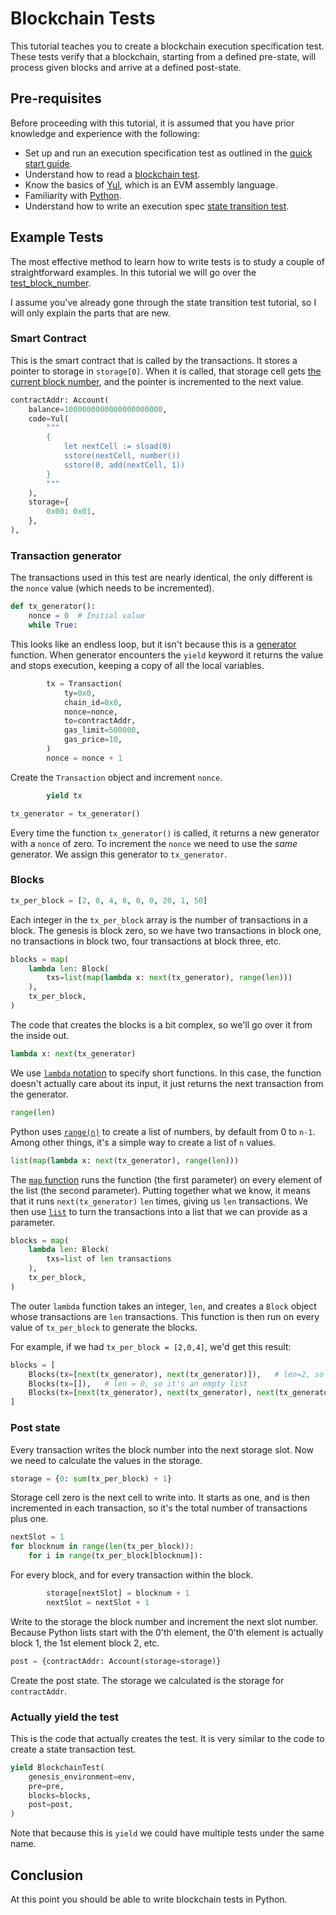 # Blockchain Tests

This tutorial teaches you to create a blockchain execution specification test. These tests verify that a blockchain, starting from a defined pre-state, will process given blocks and arrive at a defined post-state.

## Pre-requisites

Before proceeding with this tutorial, it is assumed that you have prior knowledge and experience with the following:

- Set up and run an execution specification test as outlined in the [quick start guide](../getting_started/01_quick_start.md).
- Understand how to read a [blockchain test](https://ethereum-tests.readthedocs.io/en/latest/test_filler/blockchain_filler.html).
- Know the basics of [Yul](https://docs.soliditylang.org/en/latest/yul.html), which is an EVM assembly language.
- Familiarity with [Python](https://docs.python.org/3/tutorial/).
- Understand how to write an execution spec [state transition test](./01_state_transition.md).

## Example Tests

The most effective method to learn how to write tests is to study a couple of straightforward examples. In this tutorial we will go over the [test_block_number](../../fillers/example/block_example.py#L19).

I assume you've already gone through the state transition test tutorial, so I will only explain the parts that are new.

### Smart Contract

This is the smart contract that is called by the transactions. It stores a pointer to storage in `storage[0]`. When it is called, that storage cell gets [the current block number](https://www.evm.codes/#43?fork=merge), and the pointer is incremented to the next value.


```python
contractAddr: Account(
    balance=1000000000000000000000,
    code=Yul(
        """
        {
            let nextCell := sload(0)
            sstore(nextCell, number())
            sstore(0, add(nextCell, 1))
        }
        """
    ),
    storage={
        0x00: 0x01,
    },
),
```




### Transaction generator

The transactions used in this test are nearly identical, the only different is the `nonce` value (which needs to be incremented). 

```python
def tx_generator():
    nonce = 0  # Initial value
    while True:
```

This looks like an endless loop, but it isn't because this is a [generator](https://wiki.python.org/moin/Generators) function. When generator encounters the `yield` keyword it returns the value and stops execution, keeping a copy of all the local variables.

```python
        tx = Transaction(
            ty=0x0,
            chain_id=0x0,
            nonce=nonce,
            to=contractAddr,
            gas_limit=500000,
            gas_price=10,
        )
        nonce = nonce + 1
```

Create the `Transaction` object and increment `nonce`.

```python
        yield tx

tx_generator = tx_generator()
```

Every time the function `tx_generator()` is called, it returns a new generator with a `nonce` of zero. To increment the `nonce` we need to use the *same* generator. We assign this generator to `tx_generator`.



### Blocks

```python
tx_per_block = [2, 0, 4, 8, 0, 0, 20, 1, 50]
```

Each integer in the `tx_per_block` array is the number of transactions in a block. The genesis is block zero, so we have two transactions in block one, no transactions in block two, four transactions at block three, etc.

```python
blocks = map(
    lambda len: Block(
        txs=list(map(lambda x: next(tx_generator), range(len)))
    ),
    tx_per_block,
)
```

The code that creates the blocks is a bit complex, so we'll go over it from the inside out.

```python
lambda x: next(tx_generator)
```

We use [`lambda` notation](https://www.w3schools.com/python/python_lambda.asp) to specify short functions. In this case, the function doesn't actually care about its input, it just returns the next transaction from the generator.

```python
range(len)
```

Python uses [`range(n)`](https://www.w3schools.com/python/ref_func_range.asp) to create a list of numbers, by default from 0 to `n-1`. Among other things, it's a simple way to create a list of `n` values.

```python
list(map(lambda x: next(tx_generator), range(len)))
```

The [`map` function](https://www.w3schools.com/python/ref_func_map.asp) runs the function (the first parameter) on every element of the list (the second parameter). Putting together what we know, it means that it runs `next(tx_generator)` `len` times, giving us `len` transactions. We then use [`list`](https://www.w3schools.com/python/python_lists.asp) to turn the transactions into a list that we can provide as a parameter.

```python
blocks = map(
    lambda len: Block(
        txs=list of len transactions
    ),
    tx_per_block,
)
```

The outer `lambda` function takes an integer, `len`, and creates a `Block` object whose transactions are `len` transactions. This function is then run on every value of `tx_per_block` to generate the blocks.

For example, if we had `tx_per_block = [2,0,4]`, we'd get this result:

```python
blocks = [
    Blocks(tx=[next(tx_generator), next(tx_generator)]),   # len=2, so two transactions
    Blocks(tx=[]),   # len = 0, so it's an empty list
    Blocks(tx=[next(tx_generator), next(tx_generator), next(tx_generator), next(tx_generator)])        
]
```

### Post state

Every transaction writes the block number into the next storage slot. Now we need to calculate the values in the storage.

```python
storage = {0: sum(tx_per_block) + 1}
```

Storage cell zero is the next cell to write into. It starts as one, and is then incremented in each transaction, so it's the total number of transactions plus one.

```python
nextSlot = 1
for blocknum in range(len(tx_per_block)):
    for i in range(tx_per_block[blocknum]):
```

For every block, and for every transaction within the block.

```python
        storage[nextSlot] = blocknum + 1
        nextSlot = nextSlot + 1
``` 

Write to the storage the block number and increment the next slot number. Because Python lists start with the 0'th element, the 0'th element is actually block 1, the 1st element block 2, etc.

```python
post = {contractAddr: Account(storage=storage)}
```

Create the post state. The storage we calculated is the storage for `contractAddr`.


### Actually yield the test

This is the code that actually creates the test. It is very similar to the code to create a state transaction test.

```python
yield BlockchainTest(
    genesis_environment=env,
    pre=pre,
    blocks=blocks,
    post=post,
)
```

Note that because this is `yield` we could have multiple tests under the same name.

## Conclusion

At this point you should be able to write blockchain tests in Python.
